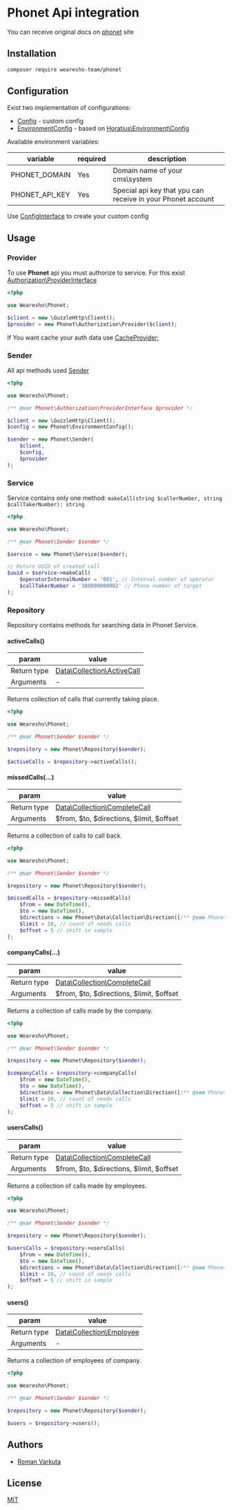 # Phonet Api integration

You can receive original docs on [phonet](https://phonet.com.ua/) site

## Installation

```bash
composer require wearesho-team/phonet
```

## Configuration

Exist two implementation of configurations:
- [Config](./src/Config.php) - custom config
- [EnvironmentConfig](./src/EnvironmentConfig.php) - based on
[Horatius\Environment\Config](https://github.com/Horat1us/environment-config)

Available environment variables:

|variable|required|description|
|--------|--------|-----------|
|PHONET_DOMAIN|Yes|Domain name of your cms\system|
|PHONET_API_KEY|Yes|Special api key that ypu can receive in your Phonet account|

Use [ConfigInterface](./src/ConfigInterface.php) to create your custom config

## Usage

### Provider

To use **Phonet** api you must authorize to service. For this exist [Authorization\ProviderInterface](./src/Authorization/ProviderInterface.php)

```php
<?php

use Wearesho\Phonet;

$client = new \GuzzleHttp\Client();
$provider = new Phonet\Authorization\Provider($client);
```

If You want cache your auth data use [CacheProvider](./src/Authorization/CacheProvider.php);

### Sender

All api methods used [Sender](./src/Sender.php)

```php
<?php

use Wearesho\Phonet;

/** @var Phonet\Authorization\ProviderInterface $provider */

$client = new \GuzzleHttp\Client();
$config = new Phonet\EnvironmentConfig();

$sender = new Phonet\Sender(
    $client,
    $config,
    $provider
);

```

### Service

Service contains only one method: `makeCall(string $callerNumber, string $callTakerNumber): string`

```php
<?php

use Wearesho\Phonet;

/** @var Phonet\Sender $sender */

$service = new Phonet\Service($sender);

// Return UUID of created call
$uuid = $service->makeCall(
    $operatorInternalNumber = '001', // Internal number of operator
    $callTakerNumber = '380000000002' // Phone number of target
);
```

### Repository

Repository contains methods for searching data in Phonet Service.

#### activeCalls()

|param      |value            |
|-----------|-----------------|
|Return type| [Data\Collection\ActiveCall](./src/Data/Collection/ActiveCall.php)|
|Arguments| - |

Returns collection of calls that currently taking place.

```php
<?php

use Wearesho\Phonet;

/** @var Phonet\Sender $sender */

$repository = new Phonet\Repository($sender);

$activeCalls = $repository->activeCalls();
```

#### missedCalls(...)

|param      |value            |
|-----------|-----------------|
|Return type| [Data\Collection\CompleteCall](./src/Data/Collection/CompleteCall.php)|
|Arguments|$from, $to, $directions, $limit, $offset|

Returns a collection of calls to call back.

```php
<?php

use Wearesho\Phonet;

/** @var Phonet\Sender $sender */

$repository = new Phonet\Repository($sender);

$missedCalls = $repository->missedCalls(
    $from = new DateTime(),
    $to = new DateTime(),
    $directions = new Phonet\Data\Collection\Direction([/** @see Phonet\Enum\Direction */]),
    $limit = 10, // count of needs calls
    $offset = 5 // shift in sample
);
```

#### companyCalls(...)

|param      |value            |
|-----------|-----------------|
|Return type| [Data\Collection\CompleteCall](./src/Data/Collection/CompleteCall.php)|
|Arguments|$from, $to, $directions, $limit, $offset|

Returns a collection of calls made by the company.

```php
<?php

use Wearesho\Phonet;

/** @var Phonet\Sender $sender */

$repository = new Phonet\Repository($sender);

$companyCalls = $repository->companyCalls(
    $from = new DateTime(),
    $to = new DateTime(),
    $directions = new Phonet\Data\Collection\Direction([/** @see Phonet\Enum\Direction */]),
    $limit = 10, // count of needs calls
    $offset = 5 // shift in sample
);
```

#### usersCalls()

|param      |value            |
|-----------|-----------------|
|Return type| [Data\Collection\CompleteCall](./src/Data/Collection/CompleteCall.php)|
|Arguments|$from, $to, $directions, $limit, $offset|

Returns a collection of calls made by employees.

```php
<?php

use Wearesho\Phonet;

/** @var Phonet\Sender $sender */

$repository = new Phonet\Repository($sender);

$usersCalls = $repository->usersCalls(
    $from = new DateTime(),
    $to = new DateTime(),
    $directions = new Phonet\Data\Collection\Direction([/** @see Phonet\Enum\Direction */]),
    $limit = 10, // count of needs calls
    $offset = 5 // shift in sample
);
```

#### users()

|param      |value            |
|-----------|-----------------|
|Return type| [Data\Collection\Employee](./src/Data/Collection/Employee.php)|
|Arguments| - |

Returns a collection of employees of company.

```php
<?php

use Wearesho\Phonet;

/** @var Phonet\Sender $sender */

$repository = new Phonet\Repository($sender);

$users = $repository->users();
```

## Authors
- [Roman Varkuta](mailto:roman.varkuta@gmail.com)

## License
[MIT](./LICENSE)
